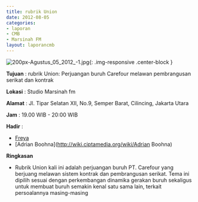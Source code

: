 ```yaml
---
title: rubrik Union
date: 2012-08-05
categories:
- laporan
- CMB
- Marsinah FM
layout: laporancmb
---
```


![200px-Agustus_05_2012_-1.jpg](/uploads/200px-Agustus_05_2012_-1.jpg){: .img-responsive .center-block }


**Tujuan** : rubrik Union: Perjuangan buruh Carefour melawan pembrangusan serikat dan kontrak 

**Lokasi** : Studio Marsinah fm 

**Alamat** : Jl. Tipar Selatan XII, No.9, Semper Barat, Cilincing, Jakarta Utara 

**Jam** : 19.00 WIB - 20:00 WIB 

**Hadir** :
* [Freya](http://wiki.ciptamedia.org/wiki/Freya)
* [Adrian Boohna](http://wiki.ciptamedia.org/wiki/Adrian Boohna)


**Ringkasan**  
* Rubrik Union kali ini adalah perjuangan buruh PT. Carefour yang berjuang melawan sistem kontrak dan pembrangusan serikat. Tema ini dipilih sesuai dengan perkembangan dinamika gerakan buruh sekaligus untuk membuat buruh semakin kenal satu sama lain, terkait persoalannya masing-masing
